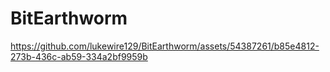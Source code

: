 # BitEarthworm


https://github.com/lukewire129/BitEarthworm/assets/54387261/b85e4812-273b-436c-ab59-334a2bf9959b

